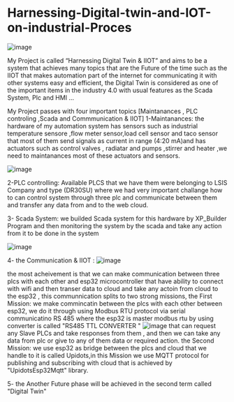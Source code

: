 # Harnessing-Digital-twin-and-IOT-on-industrial-Proces
![image](https://github.com/MohamedHakeeem/Harnessing-Digital-twin-and-IOT-on-industrial-Proces/assets/142861162/645fe325-17a3-4862-9a4b-3897e83b6e4c)

My Project is called “Harnessing Digital Twin & IIOT” and aims to be a system that achieves many topics that are the Future of the time such as the IIOT that makes automation part of the internet for communicating it with other systems easy and efficient, the Digital Twin is considered as one of the important items in the industry 4.0  with usual features as the Scada System, Plc and HMI …

My Project passes with  four important topics  [Maintanances , PLC controling ,Scada and Commmunication & IIOT]
1-Maintanances: the hardware of my automation system has sensors such as  industrial temperature sensore ,flow meter sensor,load cell sensor and taco sensor  that most of them send signals  as current in range (4:20 mA)and has  actuators such as  control valves , radiatar   and pumps ,stirrer and heater  ,we need to maintanances  most of these actuators  and  sensors.

![image](https://github.com/MohamedHakeeem/Harnessing-Digital-twin-and-IOT-on-industrial-Proces/assets/142861162/5403775e-33a3-4e0f-95fd-2ad04167635c)


2-PLC controlling: Available PLCS that we have them were belonging to LSIS Company and type (DR30SU)  where we had very important challange how to can control system through three  plc and communicate between them and transfer any data from and to the web cloud.

3- Scada System: we builded  Scada system for this hardware by XP_Builder Program and then monitoring the system by the scada and take any action from it  to be done in the system

![image](https://github.com/MohamedHakeeem/Harnessing-Digital-twin-and-IOT-on-industrial-Proces/assets/142861162/a5e52b7c-9f3d-4f70-b41b-d91810c4c5cc)


4- the Communication & IIOT : 
![image](https://github.com/MohamedHakeeem/Harnessing-Digital-twin-and-IOT-on-industrial-Proces/assets/142861162/df418296-8f6c-4711-8ae9-762aebe0993e)

the most acheivement  is that we can make communication between three plcs with each other and esp32 microcontroller that have ability to  connect  with  wifi and then transer data  to cloud and take any actoin from cloud to the esp32 ,  this communnication splits to two strong missions, 
the First Mission:  we make commincatin between the plcs with each other  between esp32,  we do it through using Modbus RTU protocol  via serial communicatino RS 485 where the esp32 is master modbus rtu by using converter is called "RS485 TTL CONVERTER " 
![image](https://github.com/MohamedHakeeem/Harnessing-Digital-twin-and-IOT-on-industrial-Proces/assets/142861162/9e05fdb4-5e34-4881-a2bc-57ec127d1c04)
that  can request any Slave PLCs  and take responses from them , and then we can take any data from plc or give to any of them data or required action.
the Second Mission: we use esp32 as bridge between the plcs and cloud that we handle to it is called Upidots,in this Mission we  use MQTT protocol for publishing and subscribing with cloud that is achieved by "UpidotsEsp32Mqtt" library. 

5- the Another Future phase will be achieved in the second term called "Digital Twin" 







